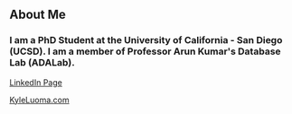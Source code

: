 ## About Me

### I am a PhD Student at the University of California - San Diego (UCSD). I am a member of Professor Arun Kumar's Database Lab (ADALab). 

[LinkedIn Page](https://www.linkedin.com/in/kyle-luoma-9b43911b)

[KyleLuoma.com](https://kyleluoma.com)


